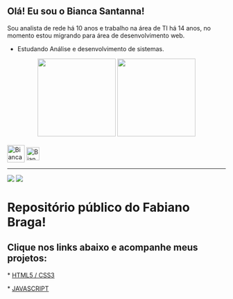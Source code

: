 ## Olá! Eu sou o Bianca Santanna!

<p>Sou analista de rede há 10 anos e trabalho na área de TI há 14 anos, no momento estou migrando para área de desenvolvimento web. </p>

- Estudando Análise e desenvolvimento de sistemas.


<div align="center">
  <img height="180em" src="https://github-readme-stats.vercel.app/api?username=bibiisantanna&layout=compact&langs_count=7&theme=dracula"/>
  <img height="180em" src="https://github-readme-stats.vercel.app/api/top-langs/?username=bibiisantanna&layout=compact&langs_count=7&theme=dracula"/>
</div>

<div style="display: inline_block"><br>
  
  <img align="center" alt="Bianca-Sanatanna-MySqL" heigth="30" width="40"  src="https://cdn.jsdelivr.net/gh/devicons/devicon/icons/mysql/mysql-original-wordmark.svg"/>  
  <img align="center" alt="Bianca-Sanatanna-MySqL" heigth="30" width="30" src="https://cdn.creazilla.com/icons/3254252/python-icon-md.png"/>
  </div>

---


 <div>
  <a href="https://www.instagram.com/bibiisantanna/" target="_blank"><img src="https://img.shields.io/badge/Instagram-E4405F?style=for-the-badge&logo=instagram&logoColor=white" target="_blank"></a>
  <a href="https://www.linkedin.com/in/bianca-sant-anna-8b68b51b2/" target="_blank"><img src="https://img.shields.io/badge/-LinkedIn-%230077B5?style=for-the-badge&logo=linkedin&logoColor=white" target="_blank"></a> 
 </div>
  
  # Repositório público do Fabiano Braga!
  
  ## Clique nos links abaixo e acompanhe meus projetos:
 
<p>* <a href="https://bibiisantanna.github.io/Projeto-logistica/index.html" target="_blank">HTML5 / CSS3</a></p> 
  
 <p>* <a href="https://fabiano-braga.github.io/JavaScript/desafios/index.html" target="_blank">JAVASCRIPT</a></p>
  
